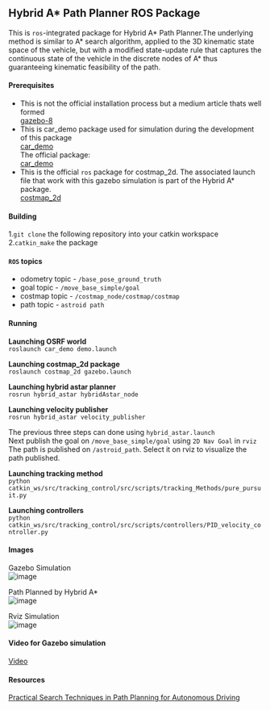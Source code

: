 ## Hybrid A* Path Planner ROS Package

This is `ros`-integrated package for Hybrid A* Path Planner.The underlying method is similar to A* search algorithm, applied to the 3D kinematic state space of the vehicle, but with a modified state-update rule that captures the continuous state of the vehicle in the discrete nodes of A* thus guaranteeing kinematic feasibility of the path.

#### Prerequisites
- This is not the official installation process but a medium article thats well formed<br/>
 [gazebo-8](https://medium.com/@abhiksingla10/setting-up-ros-kinetic-and-gazebo-8-or-9-70f2231af21a?fbclid=IwAR3pPyfB7X_1MiqBNpAEK2-7IqwZ3YtpzuMwxEa8AL5qKq4hSNiTnZbGrQs) <br/>
- This is car_demo package used for simulation during the development of this package<br/>
  [car_demo](https://drive.google.com/drive/folders/1t3Mamr8fq8slctGyB_iglyOQkyteMKBQ?usp=sharing)<br/>
  The official package:<br/>
  [car_demo](https://github.com/osrf/car_demo)<br/>
- This is the official `ros` package for costmap_2d. The associated launch file that work with this gazebo simulation is part of the Hybrid A* package. <br/>
  [costmap_2d](https://github.com/strawlab/navigation/tree/master/costmap_2d)<br/>

#### Building

1.`git clone` the following repository into your catkin workspace\
2.`catkin_make` the package

#### `ROS` topics

- odometry topic - `/base_pose_ground_truth`
- goal topic - `/move_base_simple/goal`  
- costmap topic - `/costmap_node/costmap/costmap`
- path topic - `astroid path`

#### Running

**Launching OSRF world**<br/>
`roslaunch car_demo demo.launch`

**Launching costmap_2d package**<br/>
`roslaunch costmap_2d gazebo.launch`

**Launching hybrid astar planner**<br/>
`rosrun hybrid_astar hybridAstar_node`

**Launching velocity publisher**<br/> 
`rosrun hybrid_astar velocity_publisher`<br/>

The previous three steps can done using `hybrid_astar.launch`<br/>
Next publish the goal on `/move_base_simple/goal` using `2D Nav Goal` in `rviz` <br/>
The path is published on `/astroid_path`. Select it on rviz to visualize the path published.<br/>

**Launching tracking method**<br/>
`python catkin_ws/src/tracking_control/src/scripts/tracking_Methods/pure_pursuit.py`

**Launching controllers**<br/>
`python catkin_ws/src/tracking_control/src/scripts/controllers/PID_velocity_controller.py`

#### Images
Gazebo Simulation<br/>
![image](https://drive.google.com/uc?export=view&id=15-kqJRyS5_auLp9y4gNx95SUvupi-068)

Path Planned by Hybrid A*<br/>
![image](https://drive.google.com/uc?export=view&id=15JqaoWBB1ZlF8xwrw4Ds7CTJv9RFrCWB)

Rviz Simulation<br/>
![image](https://drive.google.com/uc?export=view&id=1Xs8r86dIlGmqcnmqkDH6teeXNFR0b4Bb)

#### Video for Gazebo simulation

[Video](https://www.youtube.com/watch?v=vPbcxREJunU)

#### Resources
[Practical Search Techniques in Path Planning for Autonomous Driving](https://ai.stanford.edu/~ddolgov/papers/dolgov_gpp_stair08.pdf)






